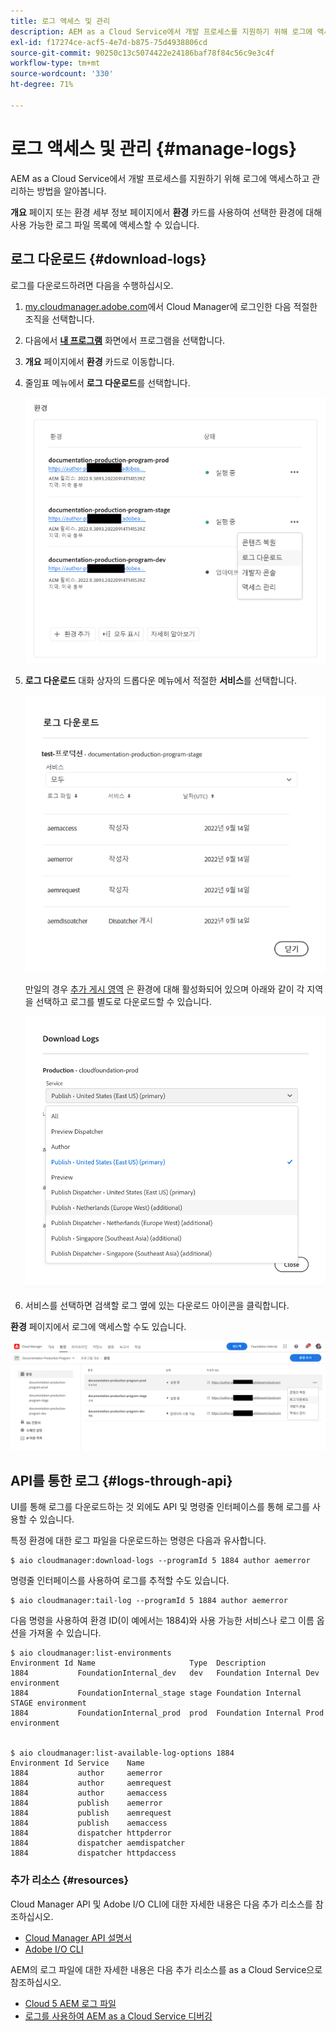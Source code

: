 ```yaml
---
title: 로그 액세스 및 관리
description: AEM as a Cloud Service에서 개발 프로세스를 지원하기 위해 로그에 액세스하고 관리하는 방법을 알아봅니다.
exl-id: f17274ce-acf5-4e7d-b875-75d4938806cd
source-git-commit: 90250c13c5074422e24186baf78f84c56c9e3c4f
workflow-type: tm+mt
source-wordcount: '330'
ht-degree: 71%

---
```



# 로그 액세스 및 관리 {#manage-logs}

AEM as a Cloud Service에서 개발 프로세스를 지원하기 위해 로그에 액세스하고 관리하는 방법을 알아봅니다.

**개요** 페이지 또는 환경 세부 정보 페이지에서 **환경** 카드를 사용하여 선택한 환경에 대해 사용 가능한 로그 파일 목록에 액세스할 수 있습니다.

## 로그 다운로드 {#download-logs}

로그를 다운로드하려면 다음을 수행하십시오.

1. [my.cloudmanager.adobe.com](https://my.cloudmanager.adobe.com/)에서 Cloud Manager에 로그인한 다음 적절한 조직을 선택합니다.

1. 다음에서 **[내 프로그램](/help/implementing/cloud-manager/getting-access-to-aem-in-cloud/editing-programs.md#my-programs)** 화면에서 프로그램을 선택합니다.

1. **개요** 페이지에서 **환경** 카드로 이동합니다.

1. 줄임표 메뉴에서 **로그 다운로드**&#x200B;를 선택합니다.

   ![로그 다운로드 메뉴 항목](assets/download-logs1.png)

1. **로그 다운로드** 대화 상자의 드롭다운 메뉴에서 적절한 **서비스**&#x200B;를 선택합니다.

   ![로그 다운로드 대화 상자](assets/download-preview.png)

   만일의 경우 [추가 게시 영역](/help/operations/additional-publish-regions.md) 은 환경에 대해 활성화되어 있으며 아래와 같이 각 지역을 선택하고 로그를 별도로 다운로드할 수 있습니다.

   ![추가 게시 영역에 대한 로그 다운로드](assets/download-publish-region-logs.png)

1. 서비스를 선택하면 검색할 로그 옆에 있는 다운로드 아이콘을 클릭합니다.

**환경** 페이지에서 로그에 액세스할 수도 있습니다.

![환경의 로그 화면](assets/download-logs.png)



## API를 통한 로그 {#logs-through-api}

UI를 통해 로그를 다운로드하는 것 외에도 API 및 명령줄 인터페이스를 통해 로그를 사용할 수 있습니다.

특정 환경에 대한 로그 파일을 다운로드하는 명령은 다음과 유사합니다.

```shell
$ aio cloudmanager:download-logs --programId 5 1884 author aemerror
```

명령줄 인터페이스를 사용하여 로그를 추적할 수도 있습니다.

```shell
$ aio cloudmanager:tail-log --programId 5 1884 author aemerror
```

다음 명령을 사용하여 환경 ID(이 예에서는 1884)와 사용 가능한 서비스나 로그 이름 옵션을 가져올 수 있습니다.

```shell
$ aio cloudmanager:list-environments
Environment Id Name                     Type  Description                          
1884           FoundationInternal_dev   dev   Foundation Internal Dev environment  
1884           FoundationInternal_stage stage Foundation Internal STAGE environment
1884           FoundationInternal_prod  prod  Foundation Internal Prod environment
 
 
$ aio cloudmanager:list-available-log-options 1884
Environment Id Service    Name         
1884           author     aemerror     
1884           author     aemrequest   
1884           author     aemaccess    
1884           publish    aemerror     
1884           publish    aemrequest   
1884           publish    aemaccess    
1884           dispatcher httpderror   
1884           dispatcher aemdispatcher
1884           dispatcher httpdaccess
```

### 추가 리소스 {#resources}

Cloud Manager API 및 Adobe I/O CLI에 대한 자세한 내용은 다음 추가 리소스를 참조하십시오.

* [Cloud Manager API 설명서](https://developer.adobe.com/experience-cloud/cloud-manager/)
* [Adobe I/O CLI](https://github.com/adobe/aio-cli-plugin-cloudmanager)

AEM의 로그 파일에 대한 자세한 내용은 다음 추가 리소스를 as a Cloud Service으로 참조하십시오.

* [Cloud 5 AEM 로그 파일](https://experienceleague.adobe.com/docs/experience-manager-learn/cloud-service/expert-resources/cloud-5/cloud5-aem-log-files.html)
* [로그를 사용하여 AEM as a Cloud Service 디버깅](https://experienceleague.adobe.com/docs/experience-manager-learn/cloud-service/debugging/debugging-aem-as-a-cloud-service/logs.html)
